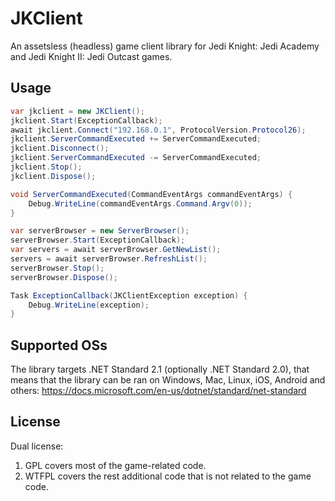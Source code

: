 # JKClient
An assetsless (headless) game client library for Jedi Knight: Jedi Academy and Jedi Knight II: Jedi Outcast games.

## Usage
```csharp
var jkclient = new JKClient();
jkclient.Start(ExceptionCallback);
await jkclient.Connect("192.168.0.1", ProtocolVersion.Protocol26);
jkclient.ServerCommandExecuted += ServerCommandExecuted;
jkclient.Disconnect();
jkclient.ServerCommandExecuted -= ServerCommandExecuted;
jkclient.Stop();
jkclient.Dispose();
```

```csharp
void ServerCommandExecuted(CommandEventArgs commandEventArgs) {
	Debug.WriteLine(commandEventArgs.Command.Argv(0));
}
```

```csharp
var serverBrowser = new ServerBrowser();
serverBrowser.Start(ExceptionCallback);
var servers = await serverBrowser.GetNewList();
servers = await serverBrowser.RefreshList();
serverBrowser.Stop();
serverBrowser.Dispose();
```

```csharp
Task ExceptionCallback(JKClientException exception) {
	Debug.WriteLine(exception);
}
```

## Supported OSs
The library targets .NET Standard 2.1 (optionally .NET Standard 2.0), that means that the library can be ran on Windows, Mac, Linux, iOS, Android and others:
https://docs.microsoft.com/en-us/dotnet/standard/net-standard

## License
Dual license:
1. GPL covers most of the game-related code.
2. WTFPL covers the rest additional code that is not related to the game code.

